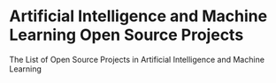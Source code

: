 # Artificial Intelligence and Machine Learning Open Source Projects
The List of Open Source Projects in Artificial Intelligence and Machine Learning
